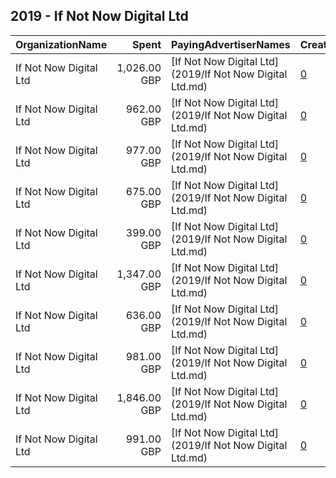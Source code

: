 ## 2019 - If Not Now Digital Ltd 
|OrganizationName|Spent|PayingAdvertiserNames|CreativeUrls|Impressions|Genders|AgeBrackets|CountryCodes|BillingAddresses|CandidateBallotInformation|
|:---|---:|:---|:---|---:|:---|:---|:---|:---|:---|
|If Not Now Digital Ltd|1,026.00 GBP|[If Not Now Digital Ltd](2019/If Not Now Digital Ltd.md)|[0](https://www.snap.com/political-ads/asset/32c63c1105bacb4f4480d471e836d0f19619714eae6de7523b8129f6ad343a6e?mediaType=mp4)|475,439||18-30|united kingdom|GB|Register to Vote|
|If Not Now Digital Ltd|962.00 GBP|[If Not Now Digital Ltd](2019/If Not Now Digital Ltd.md)|[0](https://www.snap.com/political-ads/asset/661fd222a157c85932f4d89009df4b46eeb0294d0d7f7e1dd9915844cfbb7568?mediaType=mp4)|657,747||18-30|united kingdom|GB|Register to vote|
|If Not Now Digital Ltd|977.00 GBP|[If Not Now Digital Ltd](2019/If Not Now Digital Ltd.md)|[0](https://www.snap.com/political-ads/asset/ffc710dd9c43f4d7794a2ac2059d3d04c0006e654904010ba715fc3f33c723e2?mediaType=mp4)|518,432||18-30|united kingdom|GB|Register to Vote|
|If Not Now Digital Ltd|675.00 GBP|[If Not Now Digital Ltd](2019/If Not Now Digital Ltd.md)|[0](https://www.snap.com/political-ads/asset/661fd222a157c85932f4d89009df4b46eeb0294d0d7f7e1dd9915844cfbb7568?mediaType=mp4)|344,882||18-30|united kingdom|GB|Register to Vote|
|If Not Now Digital Ltd|399.00 GBP|[If Not Now Digital Ltd](2019/If Not Now Digital Ltd.md)|[0](https://www.snap.com/political-ads/asset/32c63c1105bacb4f4480d471e836d0f19619714eae6de7523b8129f6ad343a6e?mediaType=mp4)|246,322||18-30|united kingdom|GB|Register to vote|
|If Not Now Digital Ltd|1,347.00 GBP|[If Not Now Digital Ltd](2019/If Not Now Digital Ltd.md)|[0](https://www.snap.com/political-ads/asset/32c63c1105bacb4f4480d471e836d0f19619714eae6de7523b8129f6ad343a6e?mediaType=mp4)|710,273||18-30|united kingdom|GB|Register to Vote|
|If Not Now Digital Ltd|636.00 GBP|[If Not Now Digital Ltd](2019/If Not Now Digital Ltd.md)|[0](https://www.snap.com/political-ads/asset/ffc710dd9c43f4d7794a2ac2059d3d04c0006e654904010ba715fc3f33c723e2?mediaType=mp4)|382,199||18-30|united kingdom|GB|Register to vote|
|If Not Now Digital Ltd|981.00 GBP|[If Not Now Digital Ltd](2019/If Not Now Digital Ltd.md)|[0](https://www.snap.com/political-ads/asset/661fd222a157c85932f4d89009df4b46eeb0294d0d7f7e1dd9915844cfbb7568?mediaType=mp4)|470,334||18-30|united kingdom|GB|Register to Vote|
|If Not Now Digital Ltd|1,846.00 GBP|[If Not Now Digital Ltd](2019/If Not Now Digital Ltd.md)|[0](https://www.snap.com/political-ads/asset/bd205ed9ab2ed60141ecaacbdc4107c5159c996ce3814f423183ee5a0f78527e?mediaType=mp4)|1,485,236||16-30|united kingdom|GB|Register to vote|
|If Not Now Digital Ltd|991.00 GBP|[If Not Now Digital Ltd](2019/If Not Now Digital Ltd.md)|[0](https://www.snap.com/political-ads/asset/ffc710dd9c43f4d7794a2ac2059d3d04c0006e654904010ba715fc3f33c723e2?mediaType=mp4)|442,481||18-30|united kingdom|GB|Register to Vote|
